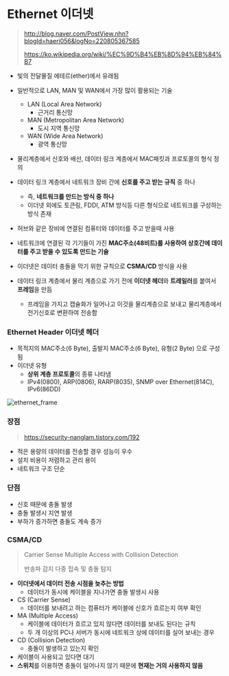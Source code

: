 # Ethernet 이더넷

> http://blog.naver.com/PostView.nhn?blogId=haeri056&logNo=220805367585
>
> https://ko.wikipedia.org/wiki/%EC%9D%B4%EB%8D%94%EB%84%B7

- 빛의 전달물질 에테르(ether)에서 유래됨
- 일반적으로 LAN, MAN 및 WAN에서 가장 많이 활용되는 기술
  - LAN (Local Area Network)
    - 근거리 통신망
  - MAN (Metropolitan Area Network)
    - 도시 지역 통신망
  - WAN (Wide Area Network)
    - 광역 통신망

- 물리계층에서 신호와 배선, 데이터 링크 계층에서 MAC패킷과 프로토콜의 형식 정의
- 데이터 링크 계층에서 네트워크 장비 간에 **신호를 주고 받는 규칙** 중 하나
  - 즉, **네트워크를 만드는 방식 중 하나**
  - 이더넷 외에도 토큰링, FDDI, ATM 방식등 다른 형식으로 네트워크를 구성하는 방식 존재
- 허브와 같은 장비에 연결된 컴퓨터와 데이터를 주고 받을때 사용
- 네트워크에 연결된 각 기기들이 가진 **MAC주소(48비트)를 사용하여 상호간에 데이터를 주고 받을 수 있도록 만드는 기술**

- 이더넷은 데이터 충돌을 막기 위한 규칙으로 **CSMA/CD** 방식을 사용
- 데이터 링크 계층에서 물리 계층으로 가기 전에 **이더넷 헤더**와 **트레일러**를 붙여서 **프레임**을 만듬
  - 프레임을 가지고 캡슐화가 일어나고 이것을 물리계층으로 보내고 물리계층에서 전기신호로 변환하여 전송함



### Ethernet Header 이더넷 헤더

- 목적지의 MAC주소(6 Byte), 출발지 MAC주소(6 Byte), 유형(2 Byte) 으로 구성됨
- 이더넷 유형
  - **상위 계층 프로토콜**의 종류 나타냄
  - IPv4(0800), ARP(0806), RARP(8035), SNMP over Ethernet(814C), IPv6(86DD) 

![ethernet_frame](https://t1.daumcdn.net/cfile/tistory/99C73C4A5BF433E222)

### 장점

> https://security-nanglam.tistory.com/192

- 적은 용량의 데이터를 전송할 경우 성능이 우수
- 설치 비용이 저렴하고 관리 용이
- 네트워크 구조 단순

### 단점

- 신호 때문에 충돌 발생
- 충돌 발생시 지연 발생
- 부하가 증가하면 충돌도 계속 증가



### CSMA/CD

> Carrier Sense Multiple Access with Collision Detection 
>
> 반송파 감지 다중 접속 및 충돌 탐지

- **이더넷에서 데이터 전송 시점을 늦추는 방법**
  - 데이터가 동시에 케이블을 지나가면 충돌 발생시 사용
- CS (Carrier Sense)
  - 데이터를 보내려고 하는 컴퓨터가 케이블에 신호가 흐르는지 여부 확인
- MA (Multiple Access)
  - 케이블에 데이터가 흐르고 있지 않다면 데이터를 보내도 된다는 규칙
  - 두 개 이상의 PC나 서버가 동시에 네트워크 상에 데이터를 실어 보내는 경우
- CD (Collision Detection)
  - 충돌이 발생하고 있는지 확인
- 케이블이 사용되고 있다면 대기
- **스위치**를 이용하면 충돌이 일어나지 않기 때문에 **현재는 거의 사용하지 않음**

